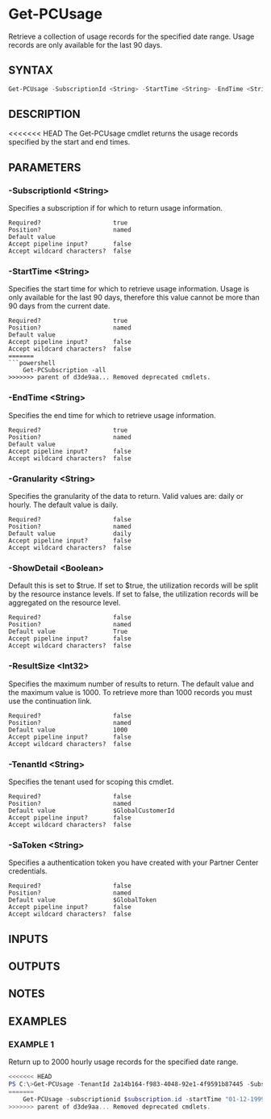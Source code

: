 # Get-PCUsage

Retrieve a collection of usage records for the specified date range. Usage records are only available for the last 90 days.

## SYNTAX

```powershell
Get-PCUsage -SubscriptionId <String> -StartTime <String> -EndTime <String> [-Granularity <String>] [-ShowDetail <Boolean>] [-ResultSize <Int32>] [-TenantId <String>] [-SaToken <String>] [<CommonParameters>]
```

## DESCRIPTION

<<<<<<< HEAD
The Get-PCUsage cmdlet returns the usage records specified by the start and end times.

## PARAMETERS

### -SubscriptionId &lt;String&gt;

Specifies a subscription if for which to return usage information.

```
Required?                    true
Position?                    named
Default value
Accept pipeline input?       false
Accept wildcard characters?  false
```

### -StartTime &lt;String&gt;

Specifies the start time for which to retrieve usage information. Usage is only available for the last 90 days, therefore this value cannot be more than 90 days from the current date.

```
Required?                    true
Position?                    named
Default value
Accept pipeline input?       false
Accept wildcard characters?  false
=======
```powershell
    Get-PCSubscription -all
>>>>>>> parent of d3de9aa... Removed deprecated cmdlets.
```

### -EndTime &lt;String&gt;

Specifies the end time for which to retrieve usage information.

```
Required?                    true
Position?                    named
Default value
Accept pipeline input?       false
Accept wildcard characters?  false
```

### -Granularity &lt;String&gt;

Specifies the granularity of the data to return. Valid values are: daily or hourly. The default value is daily.

```
Required?                    false
Position?                    named
Default value                daily
Accept pipeline input?       false
Accept wildcard characters?  false
```

### -ShowDetail &lt;Boolean&gt;

Default this is set to $true. If set to $true, the utilization records will be split by the resource instance levels. If set to false, the utilization records will be aggregated on the resource level.

```
Required?                    false
Position?                    named
Default value                True
Accept pipeline input?       false
Accept wildcard characters?  false
```

### -ResultSize &lt;Int32&gt;

Specifies the maximum number of results to return. The default value and the maximum value is 1000. To retrieve more than 1000 records you must use the continuation link.

```
Required?                    false
Position?                    named
Default value                1000
Accept pipeline input?       false
Accept wildcard characters?  false
```

### -TenantId &lt;String&gt;

Specifies the tenant used for scoping this cmdlet.

```
Required?                    false
Position?                    named
Default value                $GlobalCustomerId
Accept pipeline input?       false
Accept wildcard characters?  false
```

### -SaToken &lt;String&gt;

Specifies a authentication token you have created with your Partner Center credentials.

```
Required?                    false
Position?                    named
Default value                $GlobalToken
Accept pipeline input?       false
Accept wildcard characters?  false
```

## INPUTS

## OUTPUTS

## NOTES

## EXAMPLES

### EXAMPLE 1

Return up to 2000 hourly usage records for the specified date range.

```powershell
<<<<<<< HEAD
PS C:\>Get-PCUsage -TenantId 2a14b164-f983-4048-92e1-4f9591b87445 -SubscriptionId b027a4b3-5487-413b-aa48-ec8733c874d6 -StartTime '06-12-2018 00:00:00' -EndTime '06-31-2018 23:59:59' -Granularity hourly -ResultSize 2000
=======
    Get-PCUsage -subscriptionid $subscription.id -startTime "01-12-1999 00:00:00" -endTime "12-31-1999 00:00:00" -granularity {daily | hourly}-showDetails  <bool> -size <int>
>>>>>>> parent of d3de9aa... Removed deprecated cmdlets.
```
